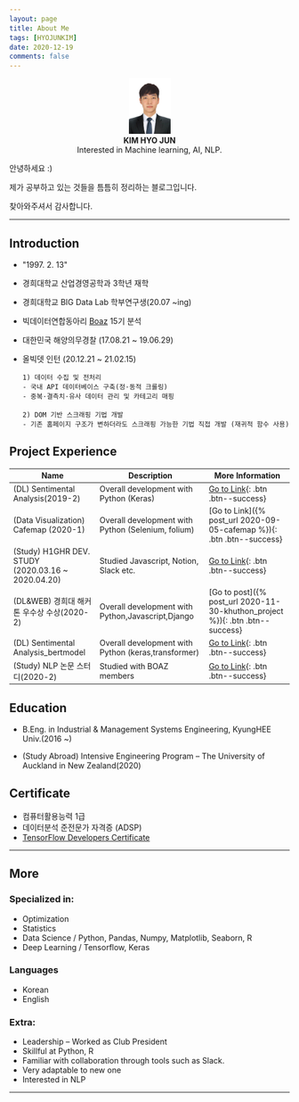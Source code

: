 ```yaml
---
layout: page
title: About Me
tags: [HYOJUNKIM]
date: 2020-12-19
comments: false
---
```

<center>
<img src="/assets/img/CV_me.jpg" width="75" height="100">
<br><b>KIM HYO JUN</b><br>
Interested in Machine learning, AI, NLP.</center>


<p> 안녕하세요 :) </p>
<p>제가 공부하고 있는 것들을 틈틈히 정리하는 블로그입니다.</p>
<p>찾아와주셔서 감사합니다.</p>

 ---

## Introduction
* "1997. 2. 13"
* 경희대학교 산업경영공학과 3학년 재학
* 경희대학교 BIG Data Lab 학부연구생(20.07 ~ing)
* 빅데이터연합동아리 [Boaz](https://www.facebook.com/BOAZbigdata/) 15기 분석
* 대한민국 해양의무경찰 (17.08.21 ~ 19.06.29)
* 올빅뎃 인턴 (20.12.21 ~ 21.02.15)

      1) 데이터 수집 및 전처리
      - 국내 API 데이터베이스 구축(정·동적 크롤링)
      - 중복·결측치·유사 데이터 관리 및 카테고리 매핑

      2) DOM 기반 스크래핑 기법 개발
      - 기존 홈페이지 구조가 변하더라도 스크래핑 가능한 기법 직접 개발 (재귀적 함수 사용)

## Project Experience

| Name                                        | Description                                           | More Information
| ------------------------------------------- | ----------------------------------------------------- | ---------------------- |
| (DL) Sentimental Analysis(2019-2) | Overall development with Python (Keras)  | [Go to Link](https://github.com/rlagywns0213/Sentimental_Analysis){: .btn .btn--success}
| (Data Visualization) Cafemap (2020-1) | Overall development with Python (Selenium, folium)  |[Go to Link]({% post_url 2020-09-05-cafemap %}){: .btn .btn--success}
| (Study) H1GHR DEV. STUDY<br>(2020.03.16 ~ 2020.04.20) | Studied Javascript, Notion, Slack etc.  | [Go to Link](https://www.notion.so/h1ghr/H1ghr-846547f6ea614adea824ca61828931f9){: .btn .btn--success}  <br>
| (DL&WEB) 경희대 해커톤 우수상 수상(2020-2)| Overall development with Python,Javascript,Django |[Go to post]({% post_url 2020-11-30-khuthon_project %}){: .btn .btn--success}
| (DL) Sentimental Analysis_bertmodel | Overall development with Python (keras,transformer)  | [Go to Link](https://github.com/rlagywns0213/Sentimental_Analysis_bert){: .btn .btn--success}
| (Study) NLP 논문 스터디(2020-2) | Studied with BOAZ members | [Go to Link](https://www.notion.so/NLP-_boaz-3ae6d6af810243e599af7e3dfe0fcd21){: .btn .btn--success}  <br>

## Education

- B.Eng. in Industrial & Management Systems Engineering,
KyungHEE Univ.(2016 ~)

- (Study Abroad)
Intensive Engineering Program
– The University of Auckland in New Zealand(2020)

## Certificate
 - 컴퓨터활용능력 1급
 - 데이터분석 준전문가 자격증 (ADSP)
 - [TensorFlow Developers Certificate](https://www.credential.net/9d0112c9-3078-4433-b416-c3f12a9f13e6)


 ---

## More

### Specialized in:

 - Optimization
 - Statistics
 - Data Science / Python, Pandas, Numpy, Matplotlib, Seaborn, R
 - Deep Learning / Tensorflow, Keras

### Languages

 - Korean
 - English

### Extra:

 - Leadership – Worked as Club President
 - Skillful at Python, R
 - Familiar with collaboration through tools such as Slack.
 - Very adaptable to new one
 - Interested in NLP

 ---
